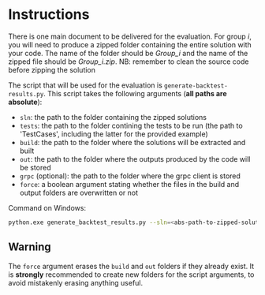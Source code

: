 # Instructions
There is one main document to be delivered for the evaluation. For group *i*, you will need to produce a zipped folder containing the entire solution with your code. The name of the folder should be *Group_i* and the name of the zipped file should be *Group_i.zip*.
  NB: remember to clean the source code before zipping the solution

The script that will be used for the evaluation is ``generate-backtest-results.py``. This script takes the following arguments (**all paths are absolute**):
- ``sln``: the path to the folder containing the zipped solutions
- ``tests``: the path to the folder contining the tests to be run (the path to 'TestCases', including the latter for the provided example)
- ``build``: the path to the folder where the solutions will be extracted and built
- ``out``: the path to the folder where the outputs produced by the code will be stored
- ``grpc`` (optional): the path to the folder where the grpc client is stored
- ``force``: a boolean argument stating whether the files in the build and output folders are overwritten or not

Command on Windows:
```bash
python.exe generate_backtest_results.py --sln=<abs-path-to-zipped-solutions> --tests=<abs-path-to-tests> --out=<abs-path-to-produced-outputs> --build=<abs-path-to-built-code> [--grpc=<abs-path-to-grpc-client>] --force
```
## Warning

The ``force`` argument erases the ``build`` and ``out`` folders if they already exist. It is **strongly** recommended to create new folders for the script arguments, to avoid mistakenly erasing anything useful.
